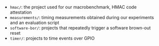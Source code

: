 
- `hmac/`: the project used for our macrobenchmark, HMAC code attestation
- `measurements/`: timing measurements obtained during our experiments and an evaluation script
- `software-bor/`: projects that repeatedly trigger a software brown-out reset
- `timer/`: projects to time events over GPIO